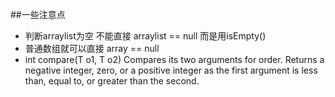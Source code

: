 ##一些注意点

- 判断arraylist为空 不能直接 arraylist == null 而是用isEmpty()
- 普通数组就可以直接 array == null
- int compare(T o1,
          T o2)
Compares its two arguments for order. Returns a negative integer, zero, or a positive integer as the first argument is less than, equal to, or greater than the second.
